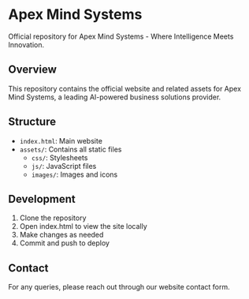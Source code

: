 # Apex Mind Systems

Official repository for Apex Mind Systems - Where Intelligence Meets Innovation.

## Overview
This repository contains the official website and related assets for Apex Mind Systems, 
a leading AI-powered business solutions provider.

## Structure
- `index.html`: Main website
- `assets/`: Contains all static files
  - `css/`: Stylesheets
  - `js/`: JavaScript files
  - `images/`: Images and icons

## Development
1. Clone the repository
2. Open index.html to view the site locally
3. Make changes as needed
4. Commit and push to deploy

## Contact
For any queries, please reach out through our website contact form.
